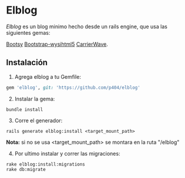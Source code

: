 # Elblog
*Elblog* es un blog minimo hecho desde un rails engine, que usa las siguientes gemas: 

[Bootsy](https://github.com/volmer/bootsy)
[Bootstrap-wysihtml5](https://github.com/jhollingworth/bootstrap-wysihtml5)
[CarrierWave](https://github.com/carrierwaveuploader/carrierwave).


## Instalación

1. Agrega elblog a tu Gemfile:
  ```ruby
  gem 'elblog', git: 'https://github.com/p404/elblog'
  ```

2. Instalar la gema:
  ```console
  bundle install
  ```

3. Corre el generador:
  ```console
  rails generate elblog:install <target_mount_path>
  ```
  
  **Nota:** si no se usa <target_mount_path> se montara en la ruta "/elblog"

4. Por ultimo instalar y correr las migraciones:
  ```console
  rake elblog:install:migrations
  rake db:migrate
  ```
